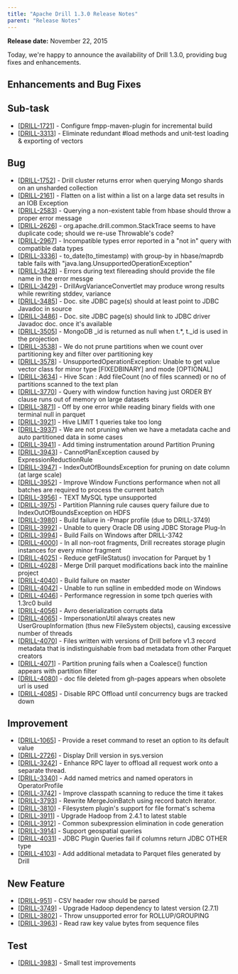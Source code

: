 ```yaml
---
title: "Apache Drill 1.3.0 Release Notes"
parent: "Release Notes"
---
```


**Release date:**  November 22, 2015

Today, we're happy to announce the availability of Drill 1.3.0, providing bug fixes and enhancements. 

## Enhancements and Bug Fixes

    
<h2>Sub-task
</h2>
<ul>
<li>[<a href='https://issues.apache.org/jira/browse/DRILL-1721'>DRILL-1721</a>] - Configure fmpp-maven-plugin for incremental build
</li>
<li>[<a href='https://issues.apache.org/jira/browse/DRILL-3313'>DRILL-3313</a>] - Eliminate redundant #load methods and unit-test loading &amp; exporting of vectors
</li>
</ul>
    
<h2>Bug
</h2>
<ul>
<li>[<a href='https://issues.apache.org/jira/browse/DRILL-1752'>DRILL-1752</a>] - Drill cluster returns error when querying Mongo shards on an unsharded collection
</li>
<li>[<a href='https://issues.apache.org/jira/browse/DRILL-2161'>DRILL-2161</a>] - Flatten on a list within a list on a large data set results in an IOB Exception
</li>
<li>[<a href='https://issues.apache.org/jira/browse/DRILL-2583'>DRILL-2583</a>] - Querying a non-existent table from hbase should throw a proper error message
</li>
<li>[<a href='https://issues.apache.org/jira/browse/DRILL-2626'>DRILL-2626</a>] - org.apache.drill.common.StackTrace seems to have duplicate code; should we re-use Throwable&#39;s code?
</li>
<li>[<a href='https://issues.apache.org/jira/browse/DRILL-2967'>DRILL-2967</a>] - Incompatible types error reported in a &quot;not in&quot; query with compatible data types 
</li>
<li>[<a href='https://issues.apache.org/jira/browse/DRILL-3336'>DRILL-3336</a>] - to_date(to_timestamp) with group-by in hbase/maprdb table fails with &quot;java.lang.UnsupportedOperationException&quot;
</li>
<li>[<a href='https://issues.apache.org/jira/browse/DRILL-3428'>DRILL-3428</a>] - Errors during text filereading should provide the file name in the error messge
</li>
<li>[<a href='https://issues.apache.org/jira/browse/DRILL-3429'>DRILL-3429</a>] - DrillAvgVarianceConvertlet may produce wrong results while rewriting stddev, variance
</li>
<li>[<a href='https://issues.apache.org/jira/browse/DRILL-3485'>DRILL-3485</a>] - Doc. site JDBC page(s) should at least point to JDBC Javadoc in source
</li>
<li>[<a href='https://issues.apache.org/jira/browse/DRILL-3486'>DRILL-3486</a>] - Doc. site JDBC page(s) should link to JDBC driver Javadoc doc. once it&#39;s available
</li>
<li>[<a href='https://issues.apache.org/jira/browse/DRILL-3505'>DRILL-3505</a>] - MongoDB _id is returned as null when  t.*, t._id is used in the projection
</li>
<li>[<a href='https://issues.apache.org/jira/browse/DRILL-3538'>DRILL-3538</a>] - We do not prune partitions when we count over partitioning key and filter over partitioning key
</li>
<li>[<a href='https://issues.apache.org/jira/browse/DRILL-3578'>DRILL-3578</a>] - UnsupportedOperationException: Unable to get value vector class for minor type [FIXEDBINARY] and mode [OPTIONAL]
</li>
<li>[<a href='https://issues.apache.org/jira/browse/DRILL-3634'>DRILL-3634</a>] - Hive Scan : Add fileCount (no of files scanned) or no of partitions scanned to the text plan
</li>
<li>[<a href='https://issues.apache.org/jira/browse/DRILL-3770'>DRILL-3770</a>] - Query with window function having just ORDER BY clause runs out of memory on large datasets
</li>
<li>[<a href='https://issues.apache.org/jira/browse/DRILL-3871'>DRILL-3871</a>] - Off by one error while reading binary fields with one terminal null in parquet
</li>
<li>[<a href='https://issues.apache.org/jira/browse/DRILL-3921'>DRILL-3921</a>] - Hive LIMIT 1 queries take too long
</li>
<li>[<a href='https://issues.apache.org/jira/browse/DRILL-3937'>DRILL-3937</a>] - We are not pruning when we have a metadata cache and auto partitioned data in some cases
</li>
<li>[<a href='https://issues.apache.org/jira/browse/DRILL-3941'>DRILL-3941</a>] - Add timing instrumentation around Partition Pruning
</li>
<li>[<a href='https://issues.apache.org/jira/browse/DRILL-3943'>DRILL-3943</a>] - CannotPlanException caused by ExpressionReductionRule
</li>
<li>[<a href='https://issues.apache.org/jira/browse/DRILL-3947'>DRILL-3947</a>] - IndexOutOfBoundsException for pruning on date column (at large scale)
</li>
<li>[<a href='https://issues.apache.org/jira/browse/DRILL-3952'>DRILL-3952</a>] - Improve Window Functions performance when not all batches are required to process the current batch
</li>
<li>[<a href='https://issues.apache.org/jira/browse/DRILL-3956'>DRILL-3956</a>] - TEXT MySQL type unsupported
</li>
<li>[<a href='https://issues.apache.org/jira/browse/DRILL-3975'>DRILL-3975</a>] - Partition Planning rule causes query failure due to IndexOutOfBoundsException on HDFS
</li>
<li>[<a href='https://issues.apache.org/jira/browse/DRILL-3980'>DRILL-3980</a>] - Build failure in -Pmapr profile (due to DRILL-3749)
</li>
<li>[<a href='https://issues.apache.org/jira/browse/DRILL-3992'>DRILL-3992</a>] - Unable to query Oracle DB using JDBC Storage Plug-In
</li>
<li>[<a href='https://issues.apache.org/jira/browse/DRILL-3994'>DRILL-3994</a>] - Build Fails on Windows after DRILL-3742
</li>
<li>[<a href='https://issues.apache.org/jira/browse/DRILL-4000'>DRILL-4000</a>] - In all non-root fragments, Drill recreates storage plugin instances for every minor fragment
</li>
<li>[<a href='https://issues.apache.org/jira/browse/DRILL-4025'>DRILL-4025</a>] - Reduce getFileStatus() invocation for Parquet by 1
</li>
<li>[<a href='https://issues.apache.org/jira/browse/DRILL-4028'>DRILL-4028</a>] - Merge Drill parquet modifications back into the mainline project
</li>
<li>[<a href='https://issues.apache.org/jira/browse/DRILL-4040'>DRILL-4040</a>] - Build failure on master
</li>
<li>[<a href='https://issues.apache.org/jira/browse/DRILL-4042'>DRILL-4042</a>] - Unable to run sqlline in embedded mode on Windows
</li>
<li>[<a href='https://issues.apache.org/jira/browse/DRILL-4046'>DRILL-4046</a>] - Performance regression in some tpch queries with 1.3rc0 build
</li>
<li>[<a href='https://issues.apache.org/jira/browse/DRILL-4056'>DRILL-4056</a>] - Avro deserialization corrupts data
</li>
<li>[<a href='https://issues.apache.org/jira/browse/DRILL-4065'>DRILL-4065</a>] - ImpersonationUtil always creates new UserGroupInformation (thus new FileSystem objects), causing excessive number of threads
</li>
<li>[<a href='https://issues.apache.org/jira/browse/DRILL-4070'>DRILL-4070</a>] - Files written with versions of Drill before v1.3 record metadata that is indistinguishable from bad metadata from other Parquet creators
</li>
<li>[<a href='https://issues.apache.org/jira/browse/DRILL-4071'>DRILL-4071</a>] - Partition pruning fails when a Coalesce() function appears with partition filter
</li>
<li>[<a href='https://issues.apache.org/jira/browse/DRILL-4080'>DRILL-4080</a>] - doc file deleted from gh-pages appears when obsolete url is used
</li>
<li>[<a href='https://issues.apache.org/jira/browse/DRILL-4085'>DRILL-4085</a>] - Disable RPC Offload until concurrency bugs are tracked down
</li>
</ul>
        
<h2>Improvement
</h2>
<ul>
<li>[<a href='https://issues.apache.org/jira/browse/DRILL-1065'>DRILL-1065</a>] - Provide a reset command to reset an option to its default value
</li>
<li>[<a href='https://issues.apache.org/jira/browse/DRILL-2726'>DRILL-2726</a>] - Display Drill version in sys.version
</li>
<li>[<a href='https://issues.apache.org/jira/browse/DRILL-3242'>DRILL-3242</a>] - Enhance RPC layer to offload all request work onto a separate thread.
</li>
<li>[<a href='https://issues.apache.org/jira/browse/DRILL-3340'>DRILL-3340</a>] - Add named metrics and named operators in OperatorProfile
</li>
<li>[<a href='https://issues.apache.org/jira/browse/DRILL-3742'>DRILL-3742</a>] - Improve classpath scanning to reduce the time it takes
</li>
<li>[<a href='https://issues.apache.org/jira/browse/DRILL-3793'>DRILL-3793</a>] - Rewrite MergeJoinBatch using record batch iterator.
</li>
<li>[<a href='https://issues.apache.org/jira/browse/DRILL-3810'>DRILL-3810</a>] - Filesystem plugin&#39;s support for file format&#39;s schema
</li>
<li>[<a href='https://issues.apache.org/jira/browse/DRILL-3911'>DRILL-3911</a>] - Upgrade Hadoop from 2.4.1 to latest stable
</li>
<li>[<a href='https://issues.apache.org/jira/browse/DRILL-3912'>DRILL-3912</a>] - Common subexpression elimination in code generation
</li>
<li>[<a href='https://issues.apache.org/jira/browse/DRILL-3914'>DRILL-3914</a>] - Support geospatial queries
</li>
<li>[<a href='https://issues.apache.org/jira/browse/DRILL-4031'>DRILL-4031</a>] - JDBC Plugin Queries fail if columns return JDBC OTHER type
</li>
<li>[<a href='https://issues.apache.org/jira/browse/DRILL-4103'>DRILL-4103</a>] - Add additional metadata to Parquet files generated by Drill
</li>
</ul>
    
<h2>New Feature
</h2>
<ul>
<li>[<a href='https://issues.apache.org/jira/browse/DRILL-951'>DRILL-951</a>] - CSV header row should be parsed
</li>
<li>[<a href='https://issues.apache.org/jira/browse/DRILL-3749'>DRILL-3749</a>] - Upgrade Hadoop dependency to latest version (2.7.1)
</li>
<li>[<a href='https://issues.apache.org/jira/browse/DRILL-3802'>DRILL-3802</a>] - Throw unsupported error for ROLLUP/GROUPING
</li>
<li>[<a href='https://issues.apache.org/jira/browse/DRILL-3963'>DRILL-3963</a>] - Read raw key value bytes from sequence files
</li>
</ul>
        
<h2>Test
</h2>
<ul>
<li>[<a href='https://issues.apache.org/jira/browse/DRILL-3983'>DRILL-3983</a>] - Small test improvements
</li>
</ul>







